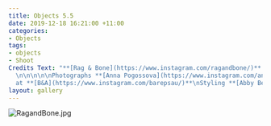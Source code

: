 ```yaml
---
title: Objects 5.5
date: 2019-12-18 16:21:00 +11:00
categories:
- Objects
tags:
- objects
- Shoot
Credits Text: "**[Rag & Bone](https://www.instagram.com/ragandbone/)** **[Fine Fragrances](https://www.rag-bone.com/womens/accessories/fine-fragrances/)**
  \n\n\n\n\nPhotographs **[Anna Pogossova](https://www.instagram.com/annapogossova/)**
  at **[B&A](https://www.instagram.com/barepsau/)**\nStyling **[Abby Bennett](https://www.instagram.com/bennett_abby/)**"
layout: gallery
---
```


![RagandBone.jpg](/uploads/RagandBone.jpg)
